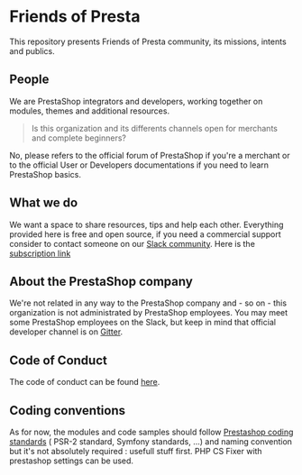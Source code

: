 # Friends of Presta

This repository presents Friends of Presta community, its missions, intents and publics.

## People

We are PrestaShop integrators and developers, working together on modules, themes and additional resources.

> Is this organization and its differents channels open for merchants and complete beginners?

No, please refers to the official forum of PrestaShop if you're a merchant or to the official User or Developers documentations if you need to learn PrestaShop basics.

## What we do

We want a space to share resources, tips and help each other.
Everything provided here is free and open source, if you need a commercial support consider to contact someone on our [Slack community](http://friends-of-presta.slack.com).
Here is the [subscription link](https://join.slack.com/t/friends-of-presta/shared_invite/enQtNzQ5ODMyODY2MDgxLTA2MmE0MjQ5NTA3NjdmZWE5NzAyZDI2N2YzZTY1OGQwZDZhYmQyOTU0NGZhYmFmYmJkMGQxNzU2NzUzZjM2ZmM)

## About the PrestaShop company

We're not related in any way to the PrestaShop company and - so on - this organization is not administrated by PrestaShop employees.
You may meet some PrestaShop employees on the Slack, but keep in mind that official developer channel is on [Gitter](https://gitter.im/PrestaShop/General).

## Code of Conduct

The code of conduct can be found [here](https://github.com/friends-of-presta/open-source/tree/master/code-of-conduct).
## Coding conventions

As for now, the modules and code samples should follow [Prestashop coding standards](https://devdocs.prestashop.com/1.7/development/coding-standards/) ( PSR-2 standard, Symfony standards, ...) and naming convention but it's not absolutely required : usefull stuff first.
PHP CS Fixer with prestashop settings can be used.
